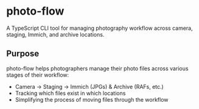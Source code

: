 # photo-flow

A TypeScript CLI tool for managing photography workflow across camera, staging, Immich, and archive locations.

## Purpose

photo-flow helps photographers manage their photo files across various stages of their workflow:

- Camera → Staging → Immich (JPGs) & Archive (RAFs, etc.)
- Tracking which files exist in which locations
- Simplifying the process of moving files through the workflow
